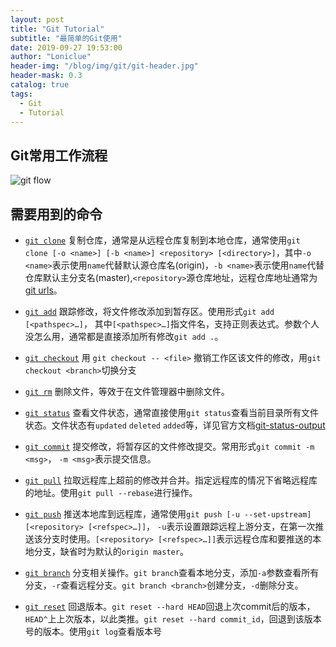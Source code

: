 ```yaml
---
layout: post
title: "Git Tutorial"
subtitle: "最简单的Git使用"
date: 2019-09-27 19:53:00
author: "Loniclue"
header-img: "/blog/img/git/git-header.jpg"
header-mask: 0.3
catalog: true
tags: 
  - Git
  - Tutorial
---
```



Git常用工作流程  
--------------
![git flow](/blog/img/git/git-header.jpg)

需要用到的命令  
-------------  
- [`git clone`][]  复制仓库，通常是从远程仓库复制到本地仓库，通常使用`git clone [-o <name>] [-b <name>] <repository> [<directory>]`，其中`-o <name>`表示使用`name`代替默认源仓库名(origin)，`-b <name>`表示使用`name`代替仓库默认主分支名(master),`<repository>`源仓库地址，远程仓库地址通常为[git urls][]。  
  

- [`git add`][]  跟踪修改，将文件修改添加到暂存区。使用形式`git add [<pathspec>…​]`， 其中`[<pathspec>…​]`指文件名，支持正则表达式。参数个人没怎么用，通常都是直接添加所有修改`git add .`。  
  

- [`git checkout`][] 用 `git checkout -- <file>` 撤销工作区该文件的修改，用`git checkout <branch>`切换分支
  

- [`git rm`][] 删除文件，等效于在文件管理器中删除文件。  
  

- [`git status`][] 查看文件状态，通常直接使用`git status`查看当前目录所有文件状态。文件状态有`updated` `deleted` `added`等，详见官方文档[git-status-output][]  
  

- [`git commit`][]  提交修改，将暂存区的文件修改提交。常用形式`git commit -m <msg>`， `-m <msg>`表示提交信息。  
  

- [`git pull`][]   拉取远程库上超前的修改并合并。指定远程库的情况下省略远程库的地址。使用`git pull --rebase`进行操作。  
  

- [`git push`][]  推送本地库到远程库，通常使用`git push [-u --set-upstream] [<repository> [<refspec>…​]]`， `-u`表示设置跟踪远程上游分支，在第一次推送该分支时使用。`[<repository> [<refspec>…​]]`表示远程仓库和要推送的本地分支，缺省时为默认的`origin master`。  
  

- [`git branch`][]  分支相关操作。`git branch`查看本地分支，添加`-a`参数查看所有分支，`-r`查看远程分支。`git branch <branch>`创建分支，`-d`删除分支。  
  

- [`git reset`][] 回退版本。`git reset --hard HEAD`回退上次commit后的版本，`HEAD^`上上次版本，以此类推。`git reset --hard commit_id`，回退到该版本号的版本。使用`git log`查看版本号  
  

[`git clone`]: https://git-scm.com/docs/git-clone "see Git docs"
[`git add`]: https://git-scm.com/docs/git-add "see Git docs"
[`git checkout`]: https://git-scm.com/docs/git-checkout "see Git docs"
[`git rm`]: https://git-scm.com/docs/git-rm "see Git docs"
[`git status`]: https://git-scm.com/docs/git-status "see Git docs"
[`git commit`]: https://git-scm.com/docs/git-commit "see Git docs"
[`git pull`]: https://git-scm.com/docs/git-pull "see Git docs"
[`git push`]: https://git-scm.com/docs/git-push "see Git docs"
[`git branch`]: https://git-scm.com/docs/git-branch "see Git docs"
[`git reset`]: https://git-scm.com/docs/git-reset "see Git docs"
[git urls]: https://git-scm.com/docs/git-clone#_git_urls_a_id_urls_a "see Git docs"
[git-status-output]: https://git-scm.com/docs/git-status#_output "see Git docs"